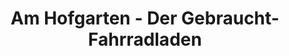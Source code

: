 ---
title: "Am Hofgarten - Der Gebraucht-Fahrradladen"
url: /augsburg/am-hofgarten-der-gebraucht-fahrradladen/
shop: Fahrrad
---